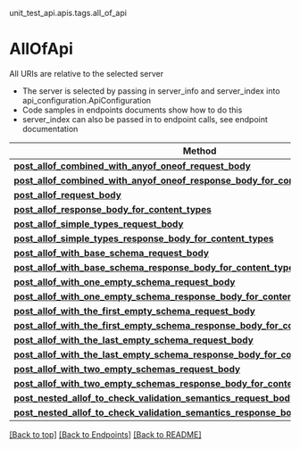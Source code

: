 <a name="top"></a>
unit_test_api.apis.tags.all_of_api
# AllOfApi

All URIs are relative to the selected server
- The server is selected by passing in server_info and server_index into api_configuration.ApiConfiguration
- Code samples in endpoints documents show how to do this
- server_index can also be passed in to endpoint calls, see endpoint documentation

Method | Description
------ | -------------
[**post_allof_combined_with_anyof_oneof_request_body**](all_of_api/post_allof_combined_with_anyof_oneof_request_body.md) | 
[**post_allof_combined_with_anyof_oneof_response_body_for_content_types**](all_of_api/post_allof_combined_with_anyof_oneof_response_body_for_content_types.md) | 
[**post_allof_request_body**](all_of_api/post_allof_request_body.md) | 
[**post_allof_response_body_for_content_types**](all_of_api/post_allof_response_body_for_content_types.md) | 
[**post_allof_simple_types_request_body**](all_of_api/post_allof_simple_types_request_body.md) | 
[**post_allof_simple_types_response_body_for_content_types**](all_of_api/post_allof_simple_types_response_body_for_content_types.md) | 
[**post_allof_with_base_schema_request_body**](all_of_api/post_allof_with_base_schema_request_body.md) | 
[**post_allof_with_base_schema_response_body_for_content_types**](all_of_api/post_allof_with_base_schema_response_body_for_content_types.md) | 
[**post_allof_with_one_empty_schema_request_body**](all_of_api/post_allof_with_one_empty_schema_request_body.md) | 
[**post_allof_with_one_empty_schema_response_body_for_content_types**](all_of_api/post_allof_with_one_empty_schema_response_body_for_content_types.md) | 
[**post_allof_with_the_first_empty_schema_request_body**](all_of_api/post_allof_with_the_first_empty_schema_request_body.md) | 
[**post_allof_with_the_first_empty_schema_response_body_for_content_types**](all_of_api/post_allof_with_the_first_empty_schema_response_body_for_content_types.md) | 
[**post_allof_with_the_last_empty_schema_request_body**](all_of_api/post_allof_with_the_last_empty_schema_request_body.md) | 
[**post_allof_with_the_last_empty_schema_response_body_for_content_types**](all_of_api/post_allof_with_the_last_empty_schema_response_body_for_content_types.md) | 
[**post_allof_with_two_empty_schemas_request_body**](all_of_api/post_allof_with_two_empty_schemas_request_body.md) | 
[**post_allof_with_two_empty_schemas_response_body_for_content_types**](all_of_api/post_allof_with_two_empty_schemas_response_body_for_content_types.md) | 
[**post_nested_allof_to_check_validation_semantics_request_body**](all_of_api/post_nested_allof_to_check_validation_semantics_request_body.md) | 
[**post_nested_allof_to_check_validation_semantics_response_body_for_content_types**](all_of_api/post_nested_allof_to_check_validation_semantics_response_body_for_content_types.md) | 

[[Back to top]](#top) [[Back to Endpoints]](../../../README.md#Endpoints) [[Back to README]](../../../README.md)
